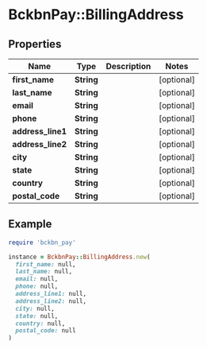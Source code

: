 # BckbnPay::BillingAddress

## Properties

| Name | Type | Description | Notes |
| ---- | ---- | ----------- | ----- |
| **first_name** | **String** |  | [optional] |
| **last_name** | **String** |  | [optional] |
| **email** | **String** |  | [optional] |
| **phone** | **String** |  | [optional] |
| **address_line1** | **String** |  | [optional] |
| **address_line2** | **String** |  | [optional] |
| **city** | **String** |  | [optional] |
| **state** | **String** |  | [optional] |
| **country** | **String** |  | [optional] |
| **postal_code** | **String** |  | [optional] |

## Example

```ruby
require 'bckbn_pay'

instance = BckbnPay::BillingAddress.new(
  first_name: null,
  last_name: null,
  email: null,
  phone: null,
  address_line1: null,
  address_line2: null,
  city: null,
  state: null,
  country: null,
  postal_code: null
)
```

